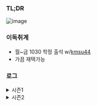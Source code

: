### TL;DR

![image](https://github.com/luciancah/TIL/assets/8311335/bb149f9a-0270-49f0-b0c1-810e65842895)

### 이독취계
- 월~금 1030 학정 출석 w/[kmsu44](https://github.com/kmsu44)
- 가끔 재택가능

### 로그

<details>
<summary>시즌1</summary>

| 일시         | 출근   | 뭐했냐    | 퇴근   | 밥    | 술  |
|------------|------|--------|------|------|----|
| 3월 28일 (수) | 1200 | 계획 세우기 | 1900 | 군자감자탕   | 쏘맥 |
| 3월 29일 (목) | 1100 | 코테, 짜스 | 2000 |      | 참음 |
| 3월 30일 (금) | 1030 | 코테, 프엔 | 1900 | 곱창하우스 | 쏘맥 |
| 4월 01일 (월) | 1130 | 코테, 짜스 | 1900 |  | ㄹㅇ 참음 |
| 4월 02일 (화) | 재택 | 코드트리 시작 | 재택 |  |  |
| 4월 03일 (수) | 1100 | 코테 죽이기 | 1900 | 손수제치킨 | 맥 |
| 4월 04일 (목) | 1130 | 코 죽 2 | 2000 | 깍둑 | 타이레놀 먹어서 참음 |
| 4월 05일 (금) | 1100 | 놀았음.. | 1800 |  |  |
| 4월 08일 (월) | 1100 | 디피 | 1800 | 가락시장 | 쏘맥 |
| 4월 09일 (화) | 1100 | 디피2 | 1800 | 닭밥 |  |
| 4월 10일 (수) | 1100 | 디피3 | 1830 | 또끼 |  |
| 4월 11일 (목) | 재택 | ㅁㄹㅋ 면접봄.. | 재택 |  |  |

</details>

<details>
<summary>시즌2</summary>
</details>

